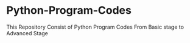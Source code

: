 # Python-Program-Codes
 This Repository Consist of Python Program Codes From Basic stage to Advanced Stage
